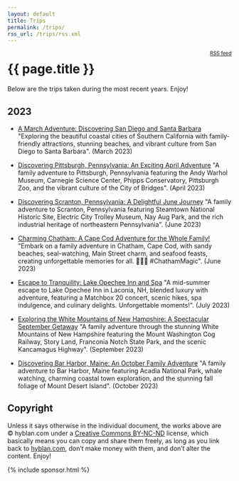 ```yaml
---
layout: default
title: Trips
permalink: /trips/
rss_url: /trips/rss.xml
---
```

<div style="float: right; font-size: 80%;">
<a href="/trips/rss.xml">RSS feed</a>
</div>

# {{ page.title }}

Below are the trips taken during the most recent years. Enjoy!

<h2 id="2023">2023</h2>

* [A March Adventure: Discovering San Diego and Santa Barbara](/trips/2023-03-san-diego-santa-barbara/) "Exploring the beautiful coastal cities of Southern California with family-friendly attractions, stunning beaches, and vibrant culture from San Diego to Santa Barbara". (March 2023)

* [Discovering Pittsburgh, Pennsylvania: An Exciting April Adventure](/trips/2023-04-pittsburgh-pennsylvania/) "A family adventure to Pittsburgh, Pennsylvania featuring the Andy Warhol Museum, Carnegie Science Center, Phipps Conservatory, Pittsburgh Zoo, and the vibrant culture of the City of Bridges". (April 2023)

* [Discovering Scranton, Pennsylvania: A Delightful June Journey](/trips/2023-06-scranton-pennsylvania/) "A family adventure to Scranton, Pennsylvania featuring Steamtown National Historic Site, Electric City Trolley Museum, Nay Aug Park, and the rich industrial heritage of northeastern Pennsylvania". (June 2023)

* [Charming Chatham: A Cape Cod Adventure for the Whole Family!](/trips/2023-07-chatham-cape-cod/) "Embark on a family adventure in Chatham, Cape Cod, with sandy beaches, seal-watching, Main Street charm, and seafood feasts, creating unforgettable memories for all. 🌊🦞🌅 #ChathamMagic". (June 2023)

* [Escape to Tranquility: Lake Opechee Inn and Spa](/trips/2023-06-laconia-nh/) "A mid-summer escape to Lake Opechee Inn in Laconia, NH, blended luxury with adventure, featuring a Matchbox 20 concert, scenic hikes, spa indulgence, and culinary delights. Unforgettable moments!". (July 2023)

* [Exploring the White Mountains of New Hampshire: A Spectacular September Getaway](/trips/2023-09-white-mountains-nh/) "A family adventure through the stunning White Mountains of New Hampshire featuring the Mount Washington Cog Railway, Story Land, Franconia Notch State Park, and the scenic Kancamagus Highway". (September 2023)

* [Discovering Bar Harbor, Maine: An October Family Adventure](/trips/2023-10-bar-harbor-maine/) "A family adventure to Bar Harbor, Maine featuring Acadia National Park, whale watching, charming coastal town exploration, and the stunning fall foliage of Mount Desert Island". (October 2023)

## Copyright

Unless it says otherwise in the individual document, the works above are &copy;&nbsp;hyblan.com&nbsp;under a [Creative Commons BY-NC-ND](http://creativecommons.org/licenses/by-nc-nd/3.0/) license, which basically means you can copy and share them freely, as long as you link back to [hyblan.com](https://hyblan.com/), don&rsquo;t make money with them, and don&rsquo;t alter the content. Enjoy!


{% include sponsor.html %}
